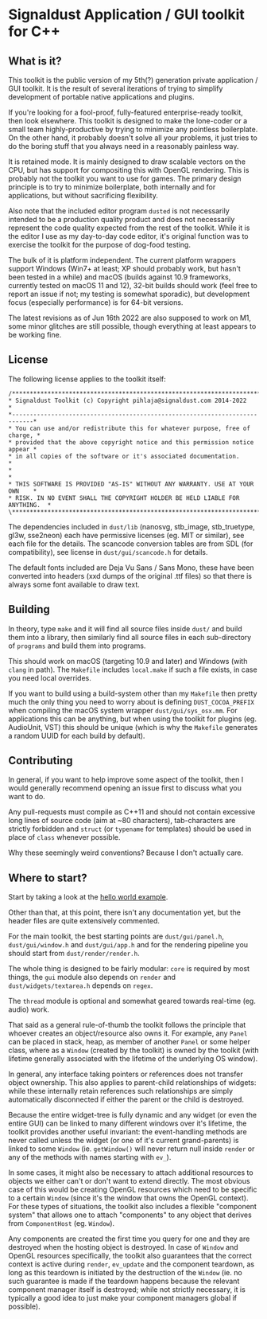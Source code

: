 # Signaldust Application / GUI toolkit for C++

## What is it?

This toolkit is the public version of my 5th(?) generation private application / GUI toolkit.
It is the result of several iterations of trying to simplify development of portable native
applications and plugins.

If you're looking for a fool-proof, fully-featured enterprise-ready toolkit, then look elsewhere.
This toolkit is designed to make the lone-coder or a small team highly-productive by trying to
minimize any pointless boilerplate. On the other hand, it probably doesn't solve all your problems,
it just tries to do the boring stuff that you always need in a reasonably painless way.

It is retained mode. It is mainly designed to draw scalable vectors on the CPU, but has support
for compositing this with OpenGL rendering. This is probably not the toolkit you want to use for
games. The primary design principle is to try to minimize boilerplate, both internally and for
applications, but without sacrificing flexibility.

Also note that the included editor program `dusted` is not necessarily intended to be a production
quality product and does not necessarily represent the code quality expected from the rest of the
toolkit. While it is the editor I use as my day-to-day code editor, it's original function
was to exercise the toolkit for the purpose of dog-food testing.

The bulk of it is platform independent. The current platform wrappers support Windows (Win7+ at least;
XP should probably work, but hasn't been tested in a while) and macOS (builds against 10.9 frameworks,
currently tested on macOS 11 and 12), 32-bit builds should work (feel free to report an issue if not;
my testing is somewhat sporadic), but development focus (especially performance) is for 64-bit versions.

The latest revisions as of Jun 16th 2022 are also supposed to work on M1, some minor glitches are
still possible, though everything at least appears to be working fine.

## License

The following license applies to the toolkit itself:
```
/*****************************************************************************\
* Signaldust Toolkit (c) Copyright pihlaja@signaldust.com 2014-2022          *
*----------------------------------------------------------------------------*
* You can use and/or redistribute this for whatever purpose, free of charge, *
* provided that the above copyright notice and this permission notice appear *
* in all copies of the software or it's associated documentation.            *
*                                                                            *
* THIS SOFTWARE IS PROVIDED "AS-IS" WITHOUT ANY WARRANTY. USE AT YOUR OWN    *
* RISK. IN NO EVENT SHALL THE COPYRIGHT HOLDER BE HELD LIABLE FOR ANYTHING.  *
\****************************************************************************/
```

The dependencies included in `dust/lib` (nanosvg, stb_image, stb_truetype, gl3w, sse2neon) each have
permissive licenses (eg. MIT or similar), see each file for the details. The scancode conversion tables
are from SDL (for compatibility), see license in `dust/gui/scancode.h` for details.

The default fonts included are Deja Vu Sans / Sans Mono, these have been converted into headers
(xxd dumps of the original .ttf files) so that there is always some font available to draw text.

## Building

In theory, type `make` and it will find all source files inside `dust/` and build them
into a library, then similarly find all source files in each sub-directory of `programs`
and build them into programs.

This should work on macOS (targeting 10.9 and later) and Windows (with `clang` in path).
The `Makefile` includes `local.make` if such a file exists, in case you need local overrides.

If you want to build using a build-system other than my `Makefile` then pretty much the
only thing you need to worry about is defining `DUST_COCOA_PREFIX` when compiling the
macOS system wrapper `dust/gui/sys_osx.mm`. For applications this can be anything, but when
using the toolkit for plugins (eg. AudioUnit, VST) this should be unique (which is why
the `Makefile` generates a random UUID for each build by default).

## Contributing

In general, if you want to help improve some aspect of the toolkit, then I would generally
recommend opening an issue first to discuss what you want to do.

Any pull-requests must compile as C++11 and should not contain excessive long lines of source
code (aim at ~80 characters), tab-characters are strictly forbidden and `struct` (or `typename`
for templates) should be used in place of `class` whenever possible.

Why these seemingly weird conventions? Because I don't actually care.

## Where to start?

Start by taking a look at the [hello world example](programs/hello/hello.cpp).

Other than that, at this point, there isn't any documentation yet,
but the header files are quite extensively commented.

For the main toolkit, the best starting points are `dust/gui/panel.h`, `dust/gui/window.h`
and `dust/gui/app.h` and for the rendering pipeline you should start from `dust/render/render.h`.

The whole thing is designed to be fairly modular: `core` is required by most things,
the `gui` module also depends on `render` and `dust/widgets/textarea.h` depends on `regex`.

The `thread` module is optional and somewhat geared towards real-time (eg. audio) work.

That said as a general rule-of-thumb the toolkit follows the principle that whoever creates
an object/resource also owns it. For example, any `Panel` can be placed in stack, heap,
as member of another `Panel` or some helper class, where as a `Window` (created by the toolkit)
is owned by the toolkit (with lifetime generally associated with the lifetime of the underlying
OS window).

In general, any interface taking pointers or references does not transfer object ownership.
This also applies to parent-child relationships of widgets: while these internally retain references
such relationships are simply automatically disconnected if either the parent or the child is destroyed.

Because the entire widget-tree is fully dynamic and any widget (or even the entire GUI) can be
linked to many different windows over it's lifetime, the toolkit provides another useful invariant:
the event-handling methods are never called unless the widget (or one of it's current grand-parents)
is linked to some `Window` (ie. `getWindow()` will never return null inside `render` or any of the
methods with names starting with `ev_`).

In some cases, it might also be necessary to attach additional resources to objects we either can't
or don't want to extend directly. The most obvious case of this would be creating OpenGL resources
which need to be specific to a certain `Window` (since it's the window that owns the OpenGL context).
For these types of situations, the toolkit also includes a flexible "component system" that
allows one to attach "components" to any object that derives from `ComponentHost` (eg. `Window`).

Any components are created the first time you query for one and they are destroyed when the hosting
object is destroyed. In case of `Window` and OpenGL resources specifically, the toolkit also
guarantees that the correct context is active during `render`, `ev_update` and the component teardown,
as long as this teardown is initiated by the destruction of the `Window` (ie. no such guarantee is made
if the teardown happens because the relevant component manager itself is destroyed; while not strictly
necessary, it is typically a good idea to just make your component managers global if possible).
